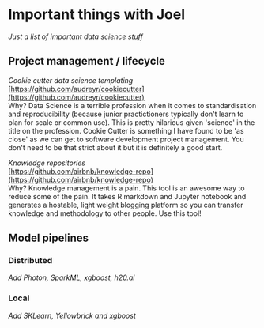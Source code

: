 # Important things with Joel

_Just a list of important data science stuff_ 

## Project management / lifecycle

*Cookie cutter data science templating*<br>
[https://github.com/audreyr/cookiecutter](https://github.com/audreyr/cookiecutter)<br>
Why? Data Science is a terrible profession when it comes to standardisation and reproducibility (because junior practictioners typically don't learn to plan for scale or common use). This is pretty hilarious given 'science' in the title on the profession. Cookie Cutter is something I have found to be 'as close' as we can get to software development project management. You don't need to be that strict about it but it is definitely a good start.

*Knowledge repositories*<br>
[https://github.com/airbnb/knowledge-repo](https://github.com/airbnb/knowledge-repo)<br>
Why? Knowledge management is a pain. This tool is an awesome way to reduce some of the pain. It takes R markdown and Jupyter notebook and generates a hostable, light weight blogging platform so you can transfer knowledge and methodology to other people. Use this tool! 

## Model pipelines

### Distributed 

*Add Photon, SparkML, xgboost, h20.ai*

### Local

*Add SKLearn, Yellowbrick and xgboost*
